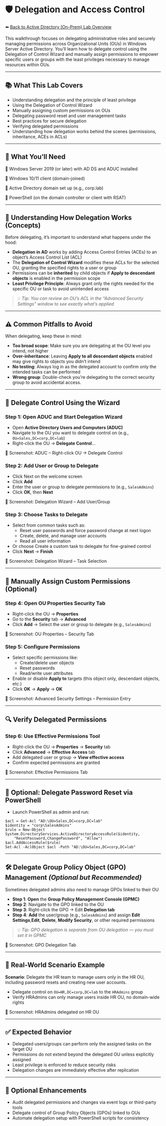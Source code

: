 # 🛡️ Delegation and Access Control

⬅️ [Back to Active Directory (On-Prem) Lab Overview](./README.md)

This walkthrough focuses on delegating administrative roles and securely managing permissions across Organizational Units (OUs) in Windows Server Active Directory. You’ll learn how to delegate control using the Delegation of Control Wizard and manually assign permissions to empower specific users or groups with the least privileges necessary to manage resources within OUs.

---

## 📚 What This Lab Covers
- Understanding delegation and the principle of least privilege
- Using the Delegation of Control Wizard
- Manually assigning custom permissions on OUs
- Delegating password reset and user management tasks
- Best practices for secure delegation
- Verifying delegated permissions
- Understanding how delegation works behind the scenes (permissions, inheritance, ACEs in ACLs)

---

## 📝 What You’ll Need

🔹 Windows Server 2019 (or later) with AD DS and ADUC installed

🔹 Windows 10/11 client (domain-joined)

🔹 Active Directory domain set up (e.g., corp.lab)

🔹 PowerShell (on the domain controller or client with RSAT)

---

## 📖 Understanding How Delegation Works (Concepts)
Before delegating, it’s important to understand what happens under the hood:
- **Delegation in AD** works by adding Access Control Entries (ACEs) to an object’s Access Control List (ACL)
- The **Delegation of Control Wizard** modifies these ACLs for the selected OU, granting the specified rights to a user or group
- Permissions can be **inherited** by child objects if **Apply to descendant objects** is enabled in the permission scope
- **Least Privilege Principle**: Always grant only the rights needed for the specific OU or task to avoid unintended access
> 💡 *Tip: You can review an OU’s ACL in the “Advanced Security Settings” window to see exactly what’s applied*

---

## ⚠️ Common Pitfalls to Avoid
When delegating, keep these in mind:
- **Too broad scope**: Make sure you are delegating at the OU level you intend, not higher
- **Over-inheritance**: Leaving **Apply to all descendant objects** enabled may give rights to objects you didn’t intend
- **No testing**: Always log in as the delegated account to confirm only the intended tasks can be performed
- **Wrong group**: Double-check you’re delegating to the correct security group to avoid accidental access.

---

## 👤 Delegate Control Using the Wizard

### Step 1: Open ADUC and Start Delegation Wizard
- Open **Active Directory Users and Computers (ADUC)**
- Navigate to the OU you want to delegate control on (e.g., `OU=Sales,DC=corp,DC=lab`)
- Right-click the OU → **Delegate Control**...

📸 Screenshot: ADUC – Right-click OU → Delegate Control

### Step 2: Add User or Group to Delegate
- Click Next on the welcome screen
- Click **Add**
- Enter the user or group to delegate permissions to (e.g., `SalesAdmins`)
- Click **OK**, then **Next**

📸 Screenshot: Delegation Wizard – Add User/Group

### Step 3: Choose Tasks to Delegate

- Select from common tasks such as:
  - Reset user passwords and force password change at next logon
  - Create, delete, and manage user accounts
  - Read all user information
- Or choose Create a custom task to delegate for fine-grained control
- Click **Next** → **Finish**

📸 Screenshot: Delegation Wizard – Task Selection

---

## 🔧 Manually Assign Custom Permissions (Optional)

### Step 4: Open OU Properties Security Tab
- Right-click the OU → **Properties**
- Go to the **Security** tab → **Advanced**
- Click **Add** → Select the user or group to delegate (e.g., `SalesAdmins`)

📸 Screenshot: OU Properties – Security Tab

### Step 5: Configure Permissions
- Select specific permissions like:
  - Create/delete user objects
  - Reset passwords
  - Read/write user attributes
- Enable or disable **Apply to** targets (this object only, descendant objects, etc.)
- Click **OK** → **Apply** → **OK**

 📸 Screenshot: Advanced Security Settings – Permission Entry

 --- 

 ## 🔍 Verify Delegated Permissions

 ### Step 6: Use Effective Permissions Tool
 - Right-click the OU → **Properties** → **Security** tab
 - Click **Advanced** → **Effective Access** tab
 - Add delegated user or group → **View effective access**
 - Confirm expected permissions are granted

📸 Screenshot: Effective Permissions Tab

---

## 🧩 Optional: Delegate Password Reset via PowerShell

- Launch PowerShell as admin and run:
```
$acl = Get-Acl "AD:\OU=Sales,DC=corp,DC=lab"
$identity = "corp\SalesAdmins"
$rule = New-Object System.DirectoryServices.ActiveDirectoryAccessRule($identity,
    "ResetPassword,ChangePassword", "Allow")
$acl.AddAccessRule($rule)
Set-Acl -AclObject $acl -Path "AD:\OU=Sales,DC=corp,DC=lab"
```

---

## 🛠️ Delegate Group Policy Object (GPO) Management *(Optional but Recommended)*

Sometimes delegated admins also need to manage GPOs linked to their OU

- **Step 1**: **Open** the **Group Policy Management Console (GPMC)**
- **Step 2**: Navigate to the GPO linked to the OU
- **Step 3**: Right-click the GPO → Edit **Delegation tab**
- **Step 4**: **Add** the user/group (e.g., `SalesAdmins`) and assign **Edit Settings**,**Edit**, **Delete**, **Modify Security**, or other required permissions
> 💡 *Tip: GPO delegation is separate from OU delegation — you must set it in GPMC*

📸 Screenshot: GPO Delegation Tab

---

## 🔄 Real-World Scenario Example

**Scenario**: Delegate the HR team to manage users only in the HR OU, including password resets and creating new user accounts.
- Delegate control on `OU=HR,DC=corp,DC=lab` to the `HRAdmins` group
- Verify HRAdmins can only manage users inside HR OU, no domain-wide rights

📸 Screenshot: HRAdmins delegated on HR OU

---

## ✅ Expected Behavior

- Delegated users/groups can perform only the assigned tasks on the target OU
- Permissions do not extend beyond the delegated OU unless explicitly assigned
- Least privilege is enforced to reduce security risks
- Delegation changes are immediately effective after replication

---

## 🔄 Optional Enhancements
- Audit delegated permissions and changes via event logs or third-party tools
- Delegate control of Group Policy Objects (GPOs) linked to OUs
- Automate delegation setup with PowerShell scripts for consistency



 
